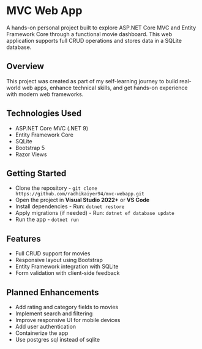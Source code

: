 # MVC Web App
A hands-on personal project built to explore ASP.NET Core MVC and Entity Framework Core through a functional movie dashboard. 
This web application supports full CRUD operations and stores data in a SQLite database.

## Overview
This project was created as part of my self-learning journey to build real-world web apps, enhance technical skills, and get hands-on experience with modern web frameworks.

## Technologies Used
- ASP.NET Core MVC (.NET 9)
- Entity Framework Core
- SQLite
- Bootstrap 5
- Razor Views

## Getting Started
- Clone the repository - `git clone https://github.com/radhikaiyer94/mvc-webapp.git`
- Open the project in **Visual Studio 2022+** or **VS Code**
- Install dependencies - Run: `dotnet restore`
- Apply migrations (if needed) - Run: `dotnet ef database update`
- Run the app - `dotnet run`

## Features
- Full CRUD support for movies
- Responsive layout using Bootstrap
- Entity Framework integration with SQLite
- Form validation with client-side feedback

## Planned Enhancements
- Add rating and category fields to movies
- Implement search and filtering
- Improve responsive UI for mobile devices
- Add user authentication
- Containerize the app
- Use postgres sql instead of sqlite

